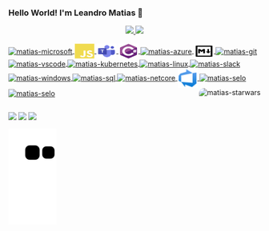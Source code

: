 ### Hello World! I'm Leandro Matias 👋

<div align="center">
  <a href="https://github.com/lsmatias">
  <img height="180em" src="https://github-readme-stats.vercel.app/api?username=lsmatias&show_icons=true&theme=algolia&include_all_commits=true&count_private=true"/>
  <img height="180em" src="https://github-readme-stats.vercel.app/api/top-langs/?username=lsmatias&layout=compact&langs_count=7&theme=algolia"/>
</div>
 <div style="display: inline_block"><br>
  <img align="center" alt="matias-microsoft" height="30" width="30" src="https://img.icons8.com/external-tal-revivo-color-tal-revivo/external-microsoft-corporation-an-american-multinational-technology-company-logo-color-tal-revivo.png">
  <img align="center" alt="matias-Js" height="30" width="40" src="https://raw.githubusercontent.com/devicons/devicon/master/icons/javascript/javascript-plain.svg">
  <img align="center" alt="matias-teams" height="30" width="40"src="https://github.com/lsmatias/lsmatias/blob/main/img/teams.svg">
  <img align="center" alt="matias-Csharp" height="30" width="40"src="https://raw.githubusercontent.com/devicons/devicon/master/icons/csharp/csharp-original.svg">
  <img align="center" alt="matias-azure" height="30" width="40"src="https://cdn.jsdelivr.net/gh/devicons/devicon/icons/azure/azure-original.svg">
  <img align="center" alt="matias-markdown" height="30" width="40"src="https://github.com/lsmatias/lsmatias/blob/main/img/markdown.svg">
  <img align="center" alt="matias-git" height="30" width="40"src="https://cdn.jsdelivr.net/gh/devicons/devicon/icons/git/git-original.svg">
  <img align="center" alt="matias-vscode" height="30" width="40"src="https://cdn.jsdelivr.net/gh/devicons/devicon/icons/vscode/vscode-original.svg">
  <img align="center" alt="matias-kubernetes" height="30" width="40"src="https://cdn.jsdelivr.net/gh/devicons/devicon/icons/kubernetes/kubernetes-plain.svg">
  <img align="center" alt="matias-linux" height="30" width="40"src="https://cdn.jsdelivr.net/gh/devicons/devicon/icons/linux/linux-original.svg">
  <img align="center" alt="matias-slack" height="30" width="40"src="https://cdn.jsdelivr.net/gh/devicons/devicon/icons/slack/slack-original.svg">
  <img align="center" alt="matias-windows" height="30" width="40"src="https://cdn.jsdelivr.net/gh/devicons/devicon/icons/windows8/windows8-original.svg">
  <img align="center" alt="matias-sql" height="30" width="40"src="https://cdn.jsdelivr.net/gh/devicons/devicon/icons/visualstudio/visualstudio-plain.svg">
  <img align="center" alt="matias-netcore" height="30" width="40"src="https://cdn.jsdelivr.net/gh/devicons/devicon/icons/dotnetcore/dotnetcore-original.svg">
  <img align="center" alt="matias-azdevops" height="40" width="40"src="https://github.com/lsmatias/lsmatias/blob/main/img/azuredevops.svg">
  <img align="center" alt="matias-selo" height="90" width="80"src="https://badges-hub.azurewebsites.net/uploads/19076065.png">
  <img align="center" alt="matias-selo" height="90" width="80"src="https://badges-hub.azurewebsites.net/uploads/-451386512.png">
  <img align="right" alt="matias-starwars" height="50" style="border-radius:10px;"src="https://img.icons8.com/dusk/r2-d2.png">
   
 </div>
  

  ##
 
<div> 
   <a href="https://www.youtube.com/user/Lsmatias1/videos" target="_blank"><img src="https://img.shields.io/badge/YouTube-FF0000?style=for-the-badge&logo=youtube&logoColor=white" target="_blank"></a>
  <a href="https://www.linkedin.com/in/lsmatias/" target="_blank"><img src="https://img.shields.io/badge/-LinkedIn-%230077B5?style=for-the-badge&logo=linkedin&logoColor=white" target="_blank"></a>
  <a href="https://almcom.wordpress.com/">
      <img src="https://img.shields.io/badge/DevOps Blog%20by-Leandro Matias%20%20%20%E2%86%92-gray.svg?colorA=655BE1&colorB=4F44D6&style=for-the-badge">
    </a>

![Snake animation](https://github.com/lsmatias/lsmatias/blob/output/github-contribution-grid-snake.svg)
 
</div>
